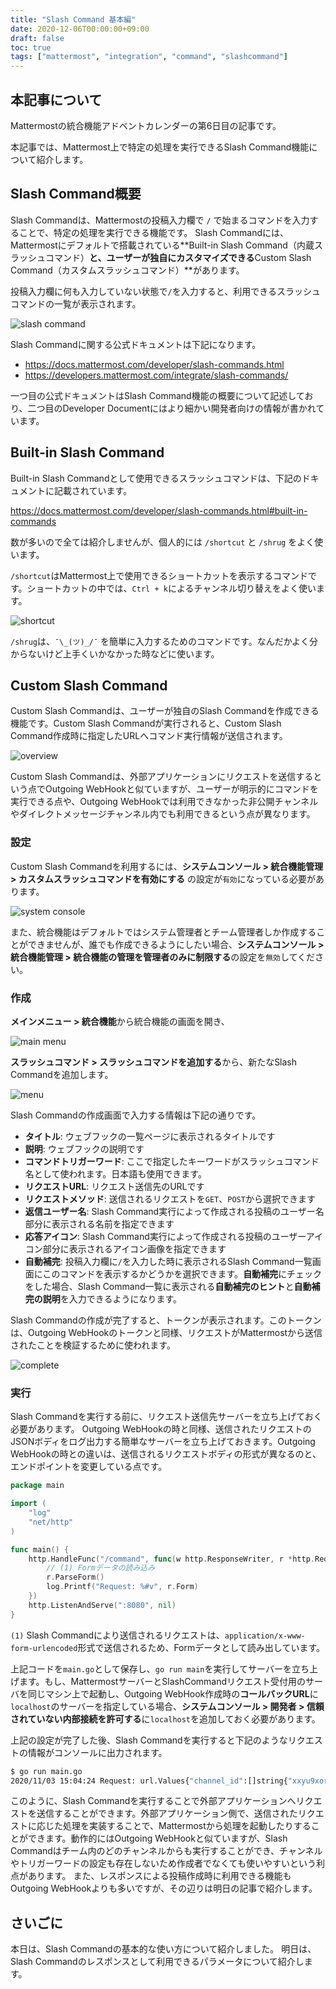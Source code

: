 ```yaml
---
title: "Slash Command 基本編"
date: 2020-12-06T00:00:00+09:00
draft: false
toc: true
tags: ["mattermost", "integration", "command", "slashcommand"]
---
```


## 本記事について

Mattermostの統合機能アドベントカレンダーの第6日目の記事です。

本記事では、Mattermost上で特定の処理を実行できるSlash Command機能について紹介します。

## Slash Command概要

Slash Commandは、Mattermostの投稿入力欄で `/` で始まるコマンドを入力することで、特定の処理を実行できる機能です。
Slash Commandには、Mattermostにデフォルトで搭載されている**Built-in Slash Command（内蔵スラッシュコマンド）**と、ユーザーが独自にカスタマイズできる**Custom Slash Command（カスタムスラッシュコマンド）**があります。

投稿入力欄に何も入力していない状態で`/`を入力すると、利用できるスラッシュコマンドの一覧が表示されます。

![slash command](https://blog.kaakaa.dev/images/posts/advent-calendar-2020/day6/slash-command.png)

Slash Commandに関する公式ドキュメントは下記になります。

* https://docs.mattermost.com/developer/slash-commands.html
* https://developers.mattermost.com/integrate/slash-commands/

一つ目の公式ドキュメントはSlash Command機能の概要について記述しており、二つ目のDeveloper Documentにはより細かい開発者向けの情報が書かれています。


## Built-in Slash Command
Built-in Slash Commandとして使用できるスラッシュコマンドは、下記のドキュメントに記載されています。

https://docs.mattermost.com/developer/slash-commands.html#built-in-commands

数が多いので全ては紹介しませんが、個人的には `/shortcut` と `/shrug` をよく使います。

`/shortcut`はMattermost上で使用できるショートカットを表示するコマンドです。ショートカットの中では、`Ctrl + k`によるチャンネル切り替えをよく使います。

![shortcut](https://blog.kaakaa.dev/images/posts/advent-calendar-2020/day6/shortcut.png)

`/shrug`は、`¯\_(ツ)_/¯` を簡単に入力するためのコマンドです。なんだかよく分からないけど上手くいかなかった時などに使います。

## Custom Slash Command
Custom Slash Commandは、ユーザーが独自のSlash Commandを作成できる機能です。Custom Slash Commandが実行されると、Custom Slash Command作成時に指定したURLへコマンド実行情報が送信されます。

![overview](https://blog.kaakaa.dev/images/posts/advent-calendar-2020/day6/overview.drawio.png)

Custom Slash Commandは、外部アプリケーションにリクエストを送信するという点でOutgoing WebHookと似ていますが、ユーザーが明示的にコマンドを実行できる点や、Outgoing WebHookでは利用できなかった非公開チャンネルやダイレクトメッセージチャンネル内でも利用できるという点が異なります。

### 設定

Custom Slash Commandを利用するには、**システムコンソール > 統合機能管理 > カスタムスラッシュコマンドを有効にする** の設定が`有効`になっている必要があります。

![system console](https://blog.kaakaa.dev/images/posts/advent-calendar-2020/day6/config-slash-command.png)

また、統合機能はデフォルトではシステム管理者とチーム管理者しか作成することができませんが、誰でも作成できるようにしたい場合、**システムコンソール > 統合機能管理 > 統合機能の管理を管理者のみに制限する**の設定を`無効`してください。

### 作成

**メインメニュー > 統合機能**から統合機能の画面を開き、

![main menu](https://blog.kaakaa.dev/images/posts/advent-calendar-2020/day6/integration-menu.png)

**スラッシュコマンド > スラッシュコマンドを追加する**から、新たなSlash Commandを追加します。

![menu](https://blog.kaakaa.dev/images/posts/advent-calendar-2020/day6/slash-command-menu.png)

Slash Commandの作成画面で入力する情報は下記の通りです。

* **タイトル**: ウェブフックの一覧ページに表示されるタイトルです
* **説明**: ウェブフックの説明です
* **コマンドトリガーワード**: ここで指定したキーワードがスラッシュコマンド名として使われます。日本語も使用できます。
* **リクエストURL**: リクエスト送信先のURLです
* **リクエストメソッド**: 送信されるリクエストを`GET`、`POST`から選択できます
* **返信ユーザー名**: Slash Command実行によって作成される投稿のユーザー名部分に表示される名前を指定できます
* **応答アイコン**: Slash Command実行によって作成される投稿のユーザーアイコン部分に表示されるアイコン画像を指定できます
* **自動補完**: 投稿入力欄に`/`を入力した時に表示されるSlash Command一覧画面にこのコマンドを表示するかどうかを選択できます。**自動補完**にチェックをした場合、Slash Command一覧に表示される**自動補完のヒント**と**自動補完の説明**を入力できるようになります。

Slash Commandの作成が完了すると、トークンが表示されます。このトークンは、Outgoing WebHookのトークンと同様、リクエストがMattermostから送信されたことを検証するために使われます。

![complete](https://blog.kaakaa.dev/images/posts/advent-calendar-2020/day6/complete-slash-command.png)

### 実行

Slash Commandを実行する前に、リクエスト送信先サーバーを立ち上げておく必要があります。
Outgoing WebHookの時と同様、送信されたリクエストのJSONボディをログ出力する簡単なサーバーを立ち上げておきます。Outgoing WebHookの時との違いは、送信されるリクエストボディの形式が異なるのと、エンドポイントを変更している点です。

```go:main.go
package main

import (
	"log"
	"net/http"
)

func main() {
	http.HandleFunc("/command", func(w http.ResponseWriter, r *http.Request) {
		// (1) Formデータの読み込み
		r.ParseForm()
		log.Printf("Request: %#v", r.Form)
	})
	http.ListenAndServe(":8080", nil)
}
```

`(1)` Slash Commandにより送信されるリクエストは、`application/x-www-form-urlencoded`形式で送信されるため、Formデータとして読み出しています。

上記コードを`main.go`として保存し、`go run main`を実行してサーバーを立ち上げます。もし、MattermostサーバーとSlashCommandリクエスト受付用のサーバを同じマシン上で起動し、Outgoing WebHook作成時の**コールバックURL**に`localhost`のサーバーを指定している場合、**システムコンソール > 開発者 > 信頼されていない内部接続を許可する**に`localhost`を追加しておく必要があります。

上記の設定が完了した後、Slash Commandを実行すると下記のようなリクエストの情報がコンソールに出力されます。

```bash
$ go run main.go 
2020/11/03 15:04:24 Request: url.Values{"channel_id":[]string{"xxyu9xoref8mjgy3s9i5y7776y"}, "channel_name":[]string{"slash-command"}, "command":[]string{"/サンプルコマンド"}, "response_url":[]string{"http://localhost:8065/hooks/commands/5xthz8jf67ggx8heopn1ay1tqe"}, "team_domain":[]string{"test"}, "team_id":[]string{"9d1xf4gg7fnibxs8fdw6fo5fre"}, "text":[]string{""}, "token":[]string{"8w7foap4ufrsfczda8uez51yxo"}, "trigger_id":[]string{"bm1udGhmOGs3ZmJmeGpmb3dnODZnY2NzaWU6ODd4OTN1bzhwZm56ZHJvOWt0Y21vYnBhMXI6MTYwNDM4MzQ2NDI4MTpNRVVDSUZ5Vjc0NmwrWWt3UVUrUkwrUzFaYWlTMStnYTZPa2ZsSzJtSTBBL2wzNThBaUVBOFpTY2hjblZLa05scVU0MVNmc2l0cEdGanpXWE9tREdKK2NTeUFiRURHYz0="}, "user_id":[]string{"87x93uo8pfnzdro9ktcmobpa1r"}, "user_name":[]string{"kaakaa"}}
```

このように、Slash Commandを実行することで外部アプリケーションへリクエストを送信することができます。外部アプリケーション側で、送信されたリクエストに応じた処理を実装することで、Mattermostから処理を起動したりすることができます。動作的にはOutgoing WebHookと似ていますが、Slash Commandはチーム内のどのチャンネルからも実行することができ、チャンネルやトリガーワードの設定も存在しないため作成者でなくても使いやすいという利点があります。
また、レスポンスによる投稿作成時に利用できる機能もOutgoing WebHookよりも多いですが、その辺りは明日の記事で紹介します。

## さいごに

本日は、Slash Commandの基本的な使い方について紹介しました。
明日は、Slash Commandのレスポンスとして利用できるパラメータについて紹介します。
